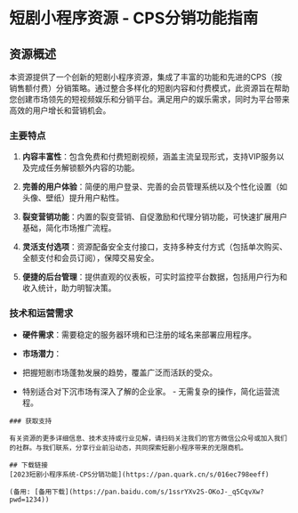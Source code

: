  # 短剧小程序资源 - CPS分销功能指南

 ## 资源概述

 本资源提供了一个创新的短剧小程序资源，集成了丰富的功能和先进的CPS（按销售额付费）分销策略。通过整合多样化的短剧内容和付费模式，此资源旨在帮助您创建市场领先的短视频娱乐和分销平台。满足用户的娱乐需求，同时为平台带来高效的用户增长和营销机会。

 ### 主要特点

 1. **内容丰富性**：包含免费和付费短剧视频，涵盖主流呈现形式，支持VIP服务以及完成任务解锁额外内容的功能。

 2. **完善的用户体验**：简便的用户登录、完善的会员管理系统以及个性化设置（如头像、壁纸）提升用户粘性。

 3. **裂变营销功能**：内置的裂变营销、自促激励和代理分销功能，可快速扩展用户基础，简化市场推广流程。

 4. **灵活支付选项**：资源配备安全支付接口，支持多种支付方式（包括单次购买、全额支付和会员订阅），保障交易安全。

 5. **便捷的后台管理**：提供直观的仪表板，可实时监控平台数据，包括用户行为和收入统计，助力明智决策。

 ### 技术和运营需求

 - **硬件需求**：需要稳定的服务器环境和已注册的域名来部署应用程序。

 - **市场潜力**：
  - 把握短剧市场蓬勃发展的趋势，覆盖广泛而活跃的受众。
   - 特别适合对下沉市场有深入了解的企业家。
    - 无需复杂的操作，简化运营流程。

    ### 获取支持

    有关资源的更多详细信息、技术支持或行业见解，请扫码关注我们的官方微信公众号或加入我们的社群。与我们联系，分享行业前沿动态，共同探索短剧小程序带来的无限商机。

    ## 下载链接
    [2023短剧小程序系统-CPS分销功能](https://pan.quark.cn/s/016ec798eeff) 

    (备用: [备用下载](https://pan.baidu.com/s/1ssrYXv2S-OKoJ-_q5CqvXw?pwd=1234))
